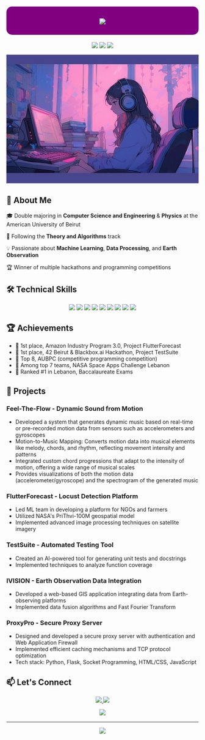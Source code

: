 <h1 align="center" style="background-color:#800080;padding:20px;border-radius:15px;">
  <img src="https://readme-typing-svg.herokuapp.com/?lines=Hello,+World!+👋;I'm+Nadine+Mcheik&center=true&size=30">
</h1>

<p align="center">
  <img src="https://img.shields.io/badge/Computer%20Science-Student-blue?style=for-the-badge" />
  <img src="https://img.shields.io/badge/Physics-Enthusiast-purple?style=for-the-badge" />
  <img src="https://img.shields.io/badge/GPA-4.0%2F4.0-brightgreen?style=for-the-badge" />
</p>

<p align="center">
  <img src="https://github.com/nadineMck/nadineMck/blob/main/download%20(5).jpeg" />
</p>

## 🚀 About Me

🎓 Double majoring in **Computer Science and Engineering** & **Physics** at the American University of Beirut

🔬 Following the **Theory and Algorithms** track

💡 Passionate about **Machine Learning**, **Data Processing**, and **Earth Observation**

🏆 Winner of multiple hackathons and programming competitions

## 🛠️ Technical Skills

<p align="center">
  <img src="https://img.shields.io/badge/Python-3776AB?style=for-the-badge&logo=python&logoColor=white" />
  <img src="https://img.shields.io/badge/C++-00599C?style=for-the-badge&logo=c%2B%2B&logoColor=white" />
  <img src="https://img.shields.io/badge/Java-ED8B00?style=for-the-badge&logo=java&logoColor=white" />
  <img src="https://img.shields.io/badge/TensorFlow-FF6F00?style=for-the-badge&logo=tensorflow&logoColor=white" />
  <img src="https://img.shields.io/badge/PyTorch-EE4C2C?style=for-the-badge&logo=pytorch&logoColor=white" />
  <img src="https://img.shields.io/badge/Pandas-150458?style=for-the-badge&logo=pandas&logoColor=white" />
  <img src="https://img.shields.io/badge/NumPy-013243?style=for-the-badge&logo=numpy&logoColor=white" />
  <img src="https://img.shields.io/badge/Git-F05032?style=for-the-badge&logo=git&logoColor=white" />
  <img src="https://img.shields.io/badge/AWS-232F3E?style=for-the-badge&logo=amazon-aws&logoColor=white" />
</p>

## 🏆 Achievements

- 🥇 1st place, Amazon Industry Program 3.0, Project FlutterForecast
- 🥇 1st place, 42 Beirut & Blackbox.ai Hackathon, Project TestSuite
- 🏅 Top 8, AUBPC (competitive programming competition)
- 🏅 Among top 7 teams, NASA Space Apps Challenge Lebanon
- 🌟 Ranked #1 in Lebanon, Baccalaureate Exams

## 🌱 Projects

### Feel-The-Flow - Dynamic Sound from Motion
- Developed a system that generates dynamic music based on real-time or pre-recorded motion
  data from sensors such as accelerometers and gyroscopes
- Motion-to-Music Mapping: Converts motion data into musical elements like melody, chords,
  and rhythm, reflecting movement intensity and patterns
- Integrated custom chord progressions that adapt to the intensity of motion, offering a wide
  range of musical scales
- Provides visualizations of both the motion data (accelerometer/gyroscope) and the spectrogram
  of the generated music
  
### FlutterForecast - Locust Detection Platform
- Led ML team in developing a platform for NGOs and farmers
- Utilized NASA's PriThvi-100M geospatial model
- Implemented advanced image processing techniques on satellite imagery

### TestSuite - Automated Testing Tool
- Created an AI-powered tool for generating unit tests and docstrings
- Implemented techniques to analyze function coverage

### IVISION - Earth Observation Data Integration
- Developed a web-based GIS application integrating data from Earth-observing platforms
- Implemented data fusion algorithms and Fast Fourier Transform

### ProxyPro - Secure Proxy Server
- Designed and developed a secure proxy server with authentication and Web Application Firewall
- Implemented efficient caching mechanisms and TCP protocol optimization
- Tech stack: Python, Flask, Socket Programming, HTML/CSS, JavaScript
  
## 📫 Let's Connect

<p align="center">
  <a href="https://www.linkedin.com/in/your-linkedin">
    <img src="https://img.shields.io/badge/LinkedIn-0077B5?style=for-the-badge&logo=linkedin&logoColor=white" />
  </a>
  <a href="mailto:nnm30@mail.aub.edu">
    <img src="https://img.shields.io/badge/Email-D14836?style=for-the-badge&logo=gmail&logoColor=white" />
  </a>
</p>

<p align="center">
  <img src="https://github-readme-stats.vercel.app/api?username=nadineMck&show_icons=true&theme=radical" />
</p>

---

<p align="center">
  <img src="https://komarev.com/ghpvc/?username=nadineMck&color=blueviolet&style=flat-square&label=Profile+Views" />
</p>
